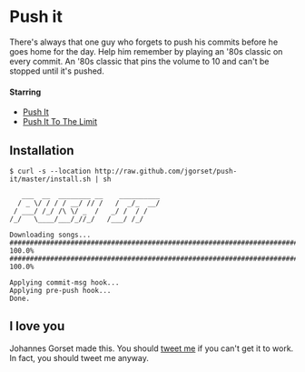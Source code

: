 # Push it

There's always that one guy who forgets to push his commits before he goes
home for the day. Help him remember by playing an '80s classic on every commit. An
'80s classic that pins the volume to 10 and can't be stopped until it's pushed.

#### Starring

* [Push It](http://www.youtube.com/watch?v=YleXlgHI1oM)
* [Push It To The Limit](https://www.youtube.com/watch?v=9D-QD_HIfjA)

## Installation

```
$ curl -s --location http://raw.github.com/jgorset/push-it/master/install.sh | sh
```

```
   ___  __  ________ __    __________
  / _ \/ / / / __/ // /   /  _/_  __/
 / ___/ /_/ /\ \/ _  /   _/ /  / /
/_/   \____/___/_//_/   /___/ /_/

Downloading songs...
######################################################################## 100.0%
######################################################################## 100.0%

Applying commit-msg hook...
Applying pre-push hook...
Done.
```

## I love you

Johannes Gorset made this. You should [tweet me](http://twitter.com/jgorset>) if you can't get it
to work. In fact, you should tweet me anyway.
